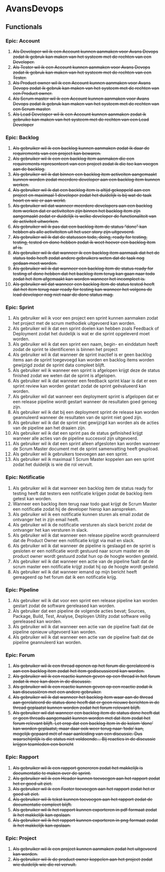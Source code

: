 # AvansDevops

## Functionals

### Epic: Account

1. ~~Als Developer wil ik een Account kunnen aanmaken voor Avans Devops zodat ik gebruk kan maken van het systeem met de rechten van een Developer.~~
1. ~~Als Tester wil ik een Account kunnen aanmaken voor Avans Devops zodat ik gebruk kan maken van het systeem met de rechten van een Tester.~~
1. ~~Als Product owner wil ik een Account kunnen aanmaken voor Avans Devops zodat ik gebruk kan maken van het systeem met de rechten van een Product owner.~~
1. ~~Als Scrum master wil ik een Account kunnen aanmaken voor Avans Devops zodat ik gebruk kan maken van het systeem met de rechten van een Scrum master.~~
1. ~~Als Lead Developer wil ik een Account kunnen aanmaken zodat ik gebruike kan maken van het systeem met de rechten van een Lead Developer~~

### Epic: Backlog

1. ~~Als gebruiker wil ik een backlog kunnen aanmaken zodat ik daar de requirements van een project kan bewaren.~~
1. ~~Als gebruiker wil ik een een backlog item aanmaken die een requirements representeert van een project zodat ik die toe kan voegen aan de backlog.~~
1. ~~Als gebruiker wil ik dat binnen een backlog item activeiten aangemaakt kunnen worden zodat meerdere developer aan een backlog item kunnen werken.~~
1. ~~Als gebruiker wil ik dat een backlog item is altijd gekoppeld aan een project en maximaal 1 developer zodat het duidelijk is bij wat de taak hoort en wie er aan werkt.~~
1. ~~Als gebruiker wil dat wanneer meerdere developers aan een backlog item werken dat er activiteiten zijn binnen het backlog item zijn aangemaakt zodat er duidelijk is welke developer de functionaliteit van de activiteit uitwerken.~~
1. ~~Als gebruiker wil ik pas dat een backlog item de status “done” kan hebben als alle activiteiten uit het user story zijn uitgevoerd.~~
1. ~~Als gebruiker wil ik dat de statussen todo, doing, ready for testing, testing, tested en done hebben zodat ik weet hoever een backlog item af is.~~
1. ~~Als gebruiker wil ik dat wanneer ik een backlog item aanmaak dat het de status todo heeft zodat andere gebruikers weten dat de taak nog gedaan moet worden.~~
1. ~~Als gebruiker wil ik dat wanneer een backlog item de status ready for testing of done hebben dat het backlog item terug kan gaan naar todo zodat het item afgemaakt kan worden wanneer het incompleet is.~~
1. ~~Als gebruiker wil dat wanneer een backlog item de status tested heeft dat het item terug naar ready for testing kan wanneer het volgens de lead developer nog niet naar de done status mag.~~

### Epic: Sprint

1. Als gebruiker wil ik voor een project een sprint kunnen aanmaken zodat het project met de scrum methodiek uitgevoerd kan worden.
1. Als gebruiker wil ik dat een sprint doelen kan hebben zoals Feedback of Deployment zodat het duidelijk is wat er die sprint opgeleverd moet worden.
1. Als gebruiker wil ik dat een sprint een naam, begin- en einddatum heeft zodat de sprint te identificeren is binnen het project
1. Als gebruiker wil ik dat wanneer de sprint inactief is er geen backlog items aan de sprint toegevoegd kan worden en backlog items worden gewijzigd zodat de sprint data compleet blijft.
1. Als gebruiker wil ik wanneer een sprint is afgelopen krijgt deze de status finished zodat we weten dat de sprint is afgelopen.
1. Als gebruiker wil ik dat wanneer een feedback sprint klaar is dat er een sprint review kan worden gestart zodat de sprint geëvalueerd kan worden.
1. Als gebruiker wil dat wanneer een deployment sprint is afgelopen dat er een release pipeline wordt gestart wanneer de resultaten goed genoeg zijn.
1. Als gebruiker wil ik dat bij een deployment sprint de release kan worden geannuleerd wanneer de resultaten van de sprint niet goed zijn.
1. Als gebruiker wil ik dat de sprint niet gewijzigd kan worden als de acties van de pipeline aan het draaien zijn.
1. Als gebruiker wil ik dat een sprint pas de status gefinished krijgt wanneer alle acties van de pipeline succesvol zijn uitgevoerd.
1. Als gebruiker wil ik dat een sprint alleen afgesloten kan worden wanneer de Scrum Master document met de sprint samenvatting heeft geupload.
1. Als gebruiker wil ik gebruikers toevoegen aan een sprint.
1. Als gebruiker wil ik maximaal 1 Scrum Master koppelen aan een sprint zodat het duidelijk is wie die rol vervult.

### Epic: Notificatie

1. Als gebruiker wil ik dat wanneer een backlog item de status ready for testing heeft dat testers een notificatie krijgen zodat de backlog item getest kan worden.
1. Wanneer een backlog item terug naar todo gaat krijgt de Scrum Master een notificatie zodat hij de developer hierop kan aanspreken.
1. Als gebruiker wil ik een notificatie kunnen sturen als email zodat de ontvanger het in zijn email heeft.
1. Als gebruiker wil ik de notificatie versturen als slack bericht zodat de ontvanger het kan versturen in slack.
1. Als gebruiker wil ik dat wanneer een release pipeline wordt geannuleerd dat de Product Owner een notificatie krijgt via mail en slack.
1. Als gebruiker wil ik dat wanneer de pipeline is geslaagd en de sprint is gesloten er een notificatie wordt gestuurd naar scrum master en de product owner wordt gestuurd zodat hun op de hoogte worden gesteld.
1. Als gebruiker wil ik dat wanneer een actie van de pipeline faalt dat de scrum master een notificatie krijgt zodat hij op de hoogte wordt gesteld.
1. Als gebruiker wil ik dat wanneer iemand op mijn bericht heeft gereageerd op het forum dat ik een notificatie krijg.

### Epic: Pipeline

1. Als gebruiker wil ik dat voor een sprint een release pipeline kan worden gestart zodat de software gereleased kan worden.
1. Als gebruiker dat een pipeline de volgende acties bevat; Sources, Package, Build, Test, Analyse, Deployen Utility zodat software veilig gereleased kan worden.
1. Als gebruiker wil ik dat wanneer een actie van de pipeline faalt dat de pipeline opnieuw uitgevoerd kan worden.
1. Als gebruiker wil ik dat wanneer een actie van de pipeline faalt dat de pipeline geannuleerd kan worden.

### Epic: Forum

1. ~~Als gebruiker wil ik een thread openen op het forum die gerelateerd is aan een backlog item zodat het item gediscussieerd kan worden.~~
1. ~~Als gebruiker wil ik een reactie kunnen geven op een thread in het forum zodat ik mee kan doen in de discussie.~~
1. ~~Als gebruiker wil ik een reactie kunnen geven op een reactie zodat ik kan discussiëren met een andere gebruiker.~~
1. ~~Als gebruiker wil ik dat wanneer het backlog item waar aan de thread aan gerelateerd de status done heeft dat er geen nieuwe berichten in de thread geplaatst kunnen worden zodat het forum relevant blijft.~~
1. ~~Als gebruiker wil dat wanneer een backlog item de status done heeft dat er geen threads aangemaakt kunnen worden met dat item zodat het forum relevant blijft. Let erop dat een backlog item in de kolom ‘done’ kan worden geplaatst, maar daar ook weer terug naar ‘todo’ kan, mogelijk gepaard mét of naar aanleiding van een discussie. Dus waarschijnlijk is die status niet voldoende… Bij reacties in de discussie krijgen teamleden een bericht~~

### Epic: Rapport

1. ~~Als gebruiker wil ik een rapport genereren zodat het makkelijk is documentatie te maken over de sprint.~~
1. ~~Als gebruiker wil ik een Header kunnen toevoegen aan het rapport zodat het er goed uit ziet.~~
1. ~~Als gebruiker wil ik een Footer toevoegen aan het rapport zodat het er goed uit ziet.~~
1. ~~Als gebruiker wil ik tekst kunnen toevoegen aan het rapport zodat de documentatie compleet blijft.~~
1. ~~Als gebruiker wil ik het rapport kunnen exporteren in pdf formaat zodat ik het makkelijk kan opslaan.~~
1. ~~Als gebruiker wil ik het rapport kunnen exporteren in png formaat zodat ik het makkelijk kan opslaan.~~

### Epic: Project

1. ~~Als gebruiker wil ik een project kunnen aanmaken zodat het uitgevoerd kan worden.~~
1. ~~Als gebruiker wil ik de product owner koppelen aan het project zodat wie duidelijk wie die rol vervult.~~
